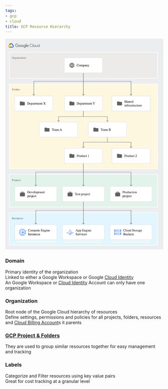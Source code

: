 ```yaml
---
tags:
- gcp
- cloud
title: GCP Resource Hierarchy
---
```


![GCP Resource Hierarchy|400](../images/gcp-resource-hierarchy.png)

### Domain

Primary identity of the organization  
Linked to either a Google Workspace or Google [Cloud Identity](../gcp-security-services/cloud-identity.md)  
An Google Workspace or [Cloud Identity](../gcp-security-services/cloud-identity.md) Account can only have one organization

### Organization

Root node of the Google Cloud hierarchy of resources  
Define settings, permissions and policies for all projects, folders, resources and [Cloud Billing Account](../gcp-support-and-billing/cloud-billing-account.md)s it parents

### [GCP Project & Folders](gcp-project-and-folders.md)

They are used to group similar resources together for easy management and tracking

### Labels

Categorize and Filter resources using key value pairs  
Great for cost tracking at a granular level

